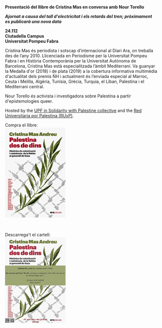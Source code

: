 **Presentació del llibre de Cristina Mas en conversa amb Nour Torello**

_**Ajornat a causa del tall d'electricitat i els retards del tren; pròximament es publicarà una nova data**_

**24.112**<br>
**Ciutadella Campus**<br>
**Universitat Pompeu Fabra**

Cristina Mas és periodista i sotscap d’internacional al Diari Ara, on treballa des de l’any 2010. Llicenciada en Periodisme per la Universitat Pompeu Fabra i en Història Contemporània per la Universitat Autònoma de Barcelona, Cristina Mas està especialitzada l’àmbit Mediterrani. Va guanyar la Medalla d'or (2018) i de plata (2019) a la cobertura informativa multimèdia d'actualitat dels premis ÑH i actualment  és l’enviada especial al Marroc, Ceuta i Melilla, Algèria, Tunísia, Grècia, Turquia, el Líban, Palestina i el Mediterrani central.

Nour Torello és activista i investigadora sobre Palestina a partir d'epistemologies queer.
 
Hosted by the [UPF in Solidarity with Palestine collective](https://upfxpalestina.github.io) and the [Red Universitaria por Palestina (RUxP)](https://www.redxpalestina.org).

Compra el llibre:<br>
<a href="https://arallibres.cat/cataleg/palestina-des-de-dins/"><img src="book_cover_mas.jpg" alt="book cover" style="width:200px;"/></a>

<br>

Descarrega't el cartell:<br>
<a href="upf4pal_bookfair_mas_2025_04_29.jpeg"><img src="upf4pal_bookfair_mas_2025_04_29.jpeg" alt="poster" style="width:200px;"/></a>
